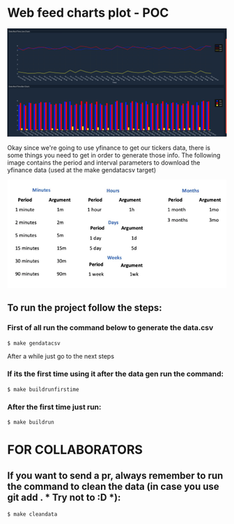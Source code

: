 # Web feed charts plot - POC 

![My Image](docs/previews/page_demo.png)

Okay since we're going to use yfinance to get our tickers data, there is some things you need to get in order to generate those info. The following image contains the period and interval parameters to download the yfinance data (used at the make gendatacsv target)

![My Image](docs/yfinance/yfinance_data.png)

## To run the project follow the steps:

### First of all run the command below to generate the data.csv
    $ make gendatacsv

After a while just go to the next steps

### If its the first time using it after the data gen run the command:
	$ make buildrunfirstime

### After the first time just run:
	$ make buildrun


# FOR COLLABORATORS

## If you want to send a pr, always remember to run the command to clean the data (in case you use git add . * Try not to :D *):
	$ make cleandata
